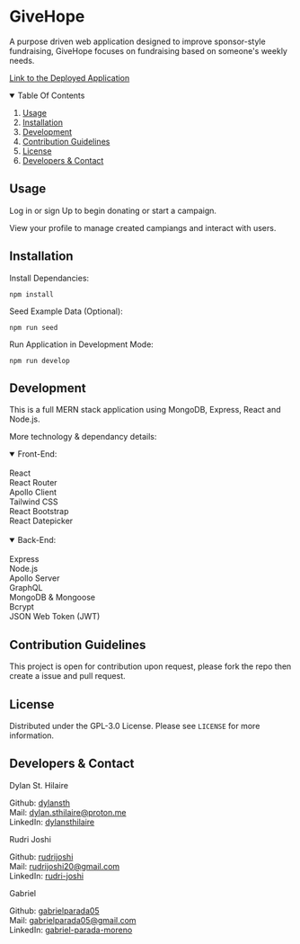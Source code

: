 # GiveHope

A purpose driven web application designed to improve sponsor-style fundraising, GiveHope focuses on fundraising based on someone's weekly needs.

[Link to the Deployed Application](https://www.google.com)

<details open>
<summary>Table Of Contents</summary>

1. [Usage](##-usage)
2. [Installation](##-installation)
3. [Development](##-development)
4. [Contribution Guidelines](##-contribution-guidelines)
5. [License](##-license)
6. [Developers & Contact](##-developers-&-contact)
</details>

## Usage

Log in or sign Up to begin donating or start a campaign.

View your profile to manage created campiangs and interact with users.

## Installation

Install Dependancies:

```
npm install
```

Seed Example Data (Optional):
```
npm run seed
```

Run Application in Development Mode:
```
npm run develop
```

## Development

This is a full MERN stack application using MongoDB, Express, React and Node.js.

More technology & dependancy details:

<details open>
<summary>Front-End:</summary>
<br>
React<br>
React Router<br>
Apollo Client<br>
Tailwind CSS<br>
React Bootstrap<br>
React Datepicker <br>
</details>
<br>
<details open>
<summary>Back-End:</summary>
<br>
Express<br>
Node.js<br>
Apollo Server<br>
GraphQL<br>
MongoDB & Mongoose<br>
Bcrypt<br>
JSON Web Token (JWT)<br>
</details>

## Contribution Guidelines

This project is open for contribution upon request, please fork the repo then create a issue and pull request.

## License

Distributed under the GPL-3.0 License. Please see `LICENSE` for more information.

## Developers & Contact

Dylan St. Hilaire<br>

Github: [dylansth](https://github.com/dylansth)<br>
Mail: dylan.sthilaire@proton.me<br>
LinkedIn: [dylansthilaire](https://www.linkedin.com/in/dylansthilaire/)<br>

Rudri Joshi<br>

Github: [rudrijoshi](https://github.com/rudrijoshi)<br>
Mail: rudrijoshi20@gmail.com<br>
LinkedIn: [rudri-joshi](https://www.linkedin.com/in/rudri-joshi-70158b13b/)<br>

Gabriel<br>

Github: [gabrielparada05](https://github.com/gabrielparada05)<br>
Mail: gabrielparada05@gmail.com<br>
LinkedIn:  [gabriel-parada-moreno](https://www.linkedin.com/in/gabriel-parada-moreno-78b8083b/)<br>

